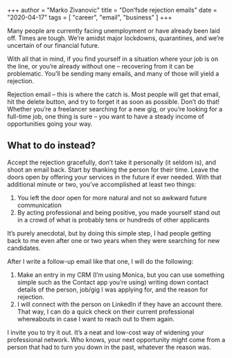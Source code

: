 +++
author = "Marko Zivanovic"
title = "Don’fsde rejection emails"
date = "2020-04-17"
tags = [
    "career", "email", "business"
]
+++

Many people are currently facing unemployment or have already been laid off. Times are tough. We’re amidst major lockdowns, quarantines, and we’re uncertain of our financial future.

With all that in mind, if you find yourself in a situation where your job is on the line, or you’re already without one – recovering from it can be problematic. You’ll be sending many emails, and many of those will yield a rejection.


Rejection email – this is where the catch is. Most people will get that email, hit the delete button, and try to forget it as soon as possible. Don’t do that! Whether you’re a freelancer searching for a new gig, or you’re looking for a full-time job, one thing is sure – you want to have a steady income of opportunities going your way.

## What to do instead?

Accept the rejection gracefully, don’t take it personally (it seldom is), and shoot an email back. Start by thanking the person for their time. Leave the doors open by offering your services in the future if ever needed. With that additional minute or two, you’ve accomplished at least two things:

1. You left the door open for more natural and not so awkward future communication
2. By acting professional and being positive, you made yourself stand out in a crowd of what is probably tens or hundreds of other applicants

It’s purely anecdotal, but by doing this simple step, I had people getting back to me even after one or two years when they were searching for new candidates.

After I write a follow-up email like that one, I will do the following:

1. Make an entry in my CRM (I’m using Monica, but you can use something simple such as the Contact app you’re using) writing down contact details of the person, job/gig I was applying for, and the reason for rejection.
2. I will connect with the person on LinkedIn if they have an account there. That way, I can do a quick check on their current professional whereabouts in case I want to reach out to them again.

I invite you to try it out. It’s a neat and low-cost way of widening your professional network. Who knows, your next opportunity might come from a person that had to turn you down in the past, whatever the reason was.
